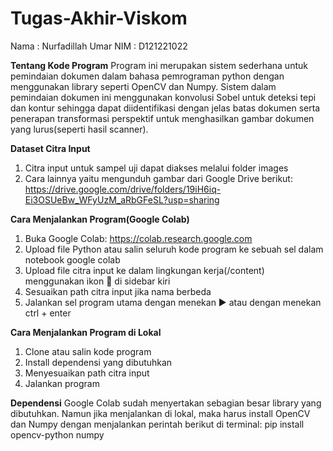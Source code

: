# Tugas-Akhir-Viskom

Nama    : Nurfadillah Umar
NIM     : D121221022


**Tentang Kode Program**
Program ini merupakan sistem sederhana untuk pemindaian dokumen dalam bahasa pemrograman python dengan menggunakan library seperti OpenCV dan Numpy. Sistem dalam pemindaian dokumen ini menggunakan konvolusi Sobel untuk deteksi tepi dan kontur sehingga dapat diidentifikasi dengan jelas batas dokumen serta penerapan transformasi perspektif untuk menghasilkan gambar dokumen yang lurus(seperti hasil scanner).

**Dataset Citra Input**
1. Citra input untuk sampel uji dapat diakses melalui folder images
2. Cara lainnya yaitu mengunduh gambar dari Google Drive berikut: https://drive.google.com/drive/folders/19iH6iq-Ei3OSUeBw_WFyUzM_aRbGFeSL?usp=sharing


**Cara Menjalankan Program(Google Colab)**
1. Buka Google Colab: https://colab.research.google.com
2. Upload file Python atau salin seluruh kode program ke sebuah sel dalam notebook google colab
3. Upload file citra input ke dalam lingkungan kerja(/content) menggunakan ikon 📁 di sidebar kiri
4. Sesuaikan path citra input jika nama berbeda
5. Jalankan sel program utama dengan menekan ▶️ atau dengan menekan ctrl + enter

**Cara Menjalankan Program di Lokal**
1. Clone atau salin kode program
2. Install dependensi yang dibutuhkan
3. Menyesuaikan path citra input
4. Jalankan program

**Dependensi**
Google Colab sudah menyertakan sebagian besar library yang dibutuhkan. Namun jika menjalankan di lokal, maka harus install OpenCV dan Numpy dengan menjalankan perintah berikut di terminal:
pip install opencv-python numpy
